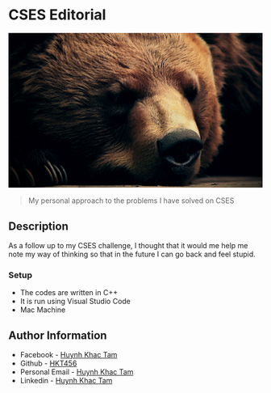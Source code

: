 # CSES Editorial
![Repo img](assets/tiredbear.png)
>My personal approach to the problems I have solved on CSES
## Description
As a follow up to my CSES challenge, I thought that it would me help me note my way of thinking so that in the future I can go back and feel stupid. 
### Setup
- The codes are written in C++
- It is run using Visual Studio Code 
- Mac Machine
## Author Information
- Facebook - [Huynh Khac Tam](https://www.facebook.com/hkt456/)
- Github - [HKT456](https://github.com/hkt456)
- Personal Email - [Huynh Khac Tam](tamhuynhkhac@gmail.com)             
- Linkedin - [Huynh Khac Tam](https://www.linkedin.com/in/hkt456/)

